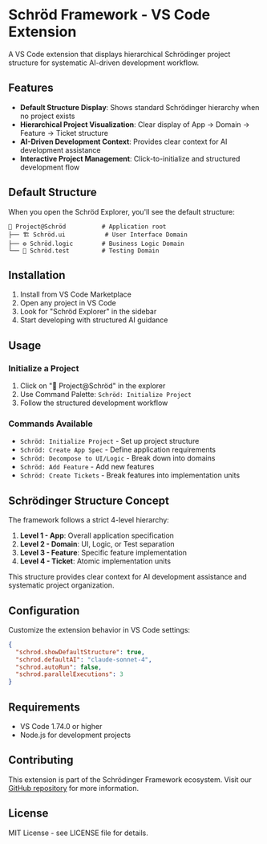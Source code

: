 # Schröd Framework - VS Code Extension

A VS Code extension that displays hierarchical Schrödinger project structure for systematic AI-driven development workflow.

## Features

- **Default Structure Display**: Shows standard Schrödinger hierarchy when no project exists
- **Hierarchical Project Visualization**: Clear display of App → Domain → Feature → Ticket structure
- **AI-Driven Development Context**: Provides clear context for AI development assistance
- **Interactive Project Management**: Click-to-initialize and structured development flow

## Default Structure

When you open the Schröd Explorer, you'll see the default structure:

```
📱 Project@Schröd          # Application root
├── 🏗️ Schröd.ui           # User Interface Domain
├── ⚙️ Schröd.logic        # Business Logic Domain
└── 🧪 Schröd.test         # Testing Domain
```

## Installation

1. Install from VS Code Marketplace
2. Open any project in VS Code
3. Look for "Schröd Explorer" in the sidebar
4. Start developing with structured AI guidance

## Usage

### Initialize a Project
1. Click on "📱 Project@Schröd" in the explorer
2. Use Command Palette: `Schröd: Initialize Project`
3. Follow the structured development workflow

### Commands Available
- `Schröd: Initialize Project` - Set up project structure
- `Schröd: Create App Spec` - Define application requirements
- `Schröd: Decompose to UI/Logic` - Break down into domains
- `Schröd: Add Feature` - Add new features
- `Schröd: Create Tickets` - Break features into implementation units

## Schrödinger Structure Concept

The framework follows a strict 4-level hierarchy:

1. **Level 1 - App**: Overall application specification
2. **Level 2 - Domain**: UI, Logic, or Test separation
3. **Level 3 - Feature**: Specific feature implementation
4. **Level 4 - Ticket**: Atomic implementation units

This structure provides clear context for AI development assistance and systematic project organization.

## Configuration

Customize the extension behavior in VS Code settings:

```json
{
  "schrod.showDefaultStructure": true,
  "schrod.defaultAI": "claude-sonnet-4",
  "schrod.autoRun": false,
  "schrod.parallelExecutions": 3
}
```

## Requirements

- VS Code 1.74.0 or higher
- Node.js for development projects

## Contributing

This extension is part of the Schrödinger Framework ecosystem. Visit our [GitHub repository](https://github.com/NishizukaKoichi/Schrod) for more information.

## License

MIT License - see LICENSE file for details.